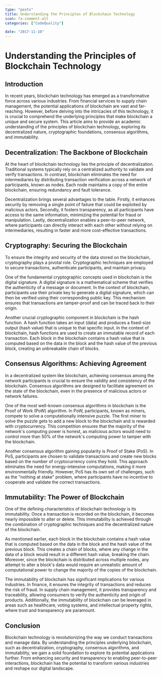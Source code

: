 ```yaml
---
type: "posts"
title: Understanding the Principles of Blockchain Technology
icon: fa-comment-alt
categories: ["CodeQuality"]

date: "2017-11-10"
---
```




# Understanding the Principles of Blockchain Technology

## Introduction

In recent years, blockchain technology has emerged as a transformative force across various industries. From financial services to supply chain management, the potential applications of blockchain are vast and far-reaching. However, before delving into the intricacies of this technology, it is crucial to comprehend the underlying principles that make blockchain a unique and secure system. This article aims to provide an academic understanding of the principles of blockchain technology, exploring its decentralized nature, cryptographic foundations, consensus algorithms, and immutability.

## Decentralization: The Backbone of Blockchain

At the heart of blockchain technology lies the principle of decentralization. Traditional systems typically rely on a centralized authority to validate and verify transactions. In contrast, blockchain eliminates the need for intermediaries by distributing transaction verification across a network of participants, known as nodes. Each node maintains a copy of the entire blockchain, ensuring redundancy and fault tolerance.

Decentralization brings several advantages to the table. Firstly, it enhances security by removing a single point of failure that could be exploited by malicious actors. Secondly, it fosters transparency, as all participants have access to the same information, minimizing the potential for fraud or manipulation. Lastly, decentralization enables a peer-to-peer network, where participants can directly interact with each other without relying on intermediaries, resulting in faster and more cost-effective transactions.

## Cryptography: Securing the Blockchain

To ensure the integrity and security of the data stored on the blockchain, cryptography plays a pivotal role. Cryptographic techniques are employed to secure transactions, authenticate participants, and maintain privacy.

One of the fundamental cryptographic concepts used in blockchain is the digital signature. A digital signature is a mathematical scheme that verifies the authenticity of a message or document. In the context of blockchain, participants use their private key to generate a digital signature, which can then be verified using their corresponding public key. This mechanism ensures that transactions are tamper-proof and can be traced back to their origin.

Another crucial cryptographic component in blockchain is the hash function. A hash function takes an input (data) and produces a fixed-size output (hash value) that is unique to that specific input. In the context of blockchain, hash functions are used to create an immutable record of each transaction. Each block in the blockchain contains a hash value that is computed based on the data in the block and the hash value of the previous block, creating an unbreakable chain of blocks.

## Consensus Algorithms: Achieving Agreement

In a decentralized system like blockchain, achieving consensus among the network participants is crucial to ensure the validity and consistency of the blockchain. Consensus algorithms are designed to facilitate agreement on the state of the blockchain, even in the presence of malicious actors or network failures.

One of the most well-known consensus algorithms in blockchain is the Proof of Work (PoW) algorithm. In PoW, participants, known as miners, compete to solve a computationally intensive puzzle. The first miner to solve the puzzle gets to add a new block to the blockchain and is rewarded with cryptocurrency. This competition ensures that the majority of the network's computing power is honest, as malicious actors would need to control more than 50% of the network's computing power to tamper with the blockchain.

Another consensus algorithm gaining popularity is Proof of Stake (PoS). In PoS, participants are chosen to validate transactions and create new blocks based on the number of cryptocurrency coins they hold. This approach eliminates the need for energy-intensive computations, making it more environmentally friendly. However, PoS has its own set of challenges, such as the "nothing at stake" problem, where participants have no incentive to cooperate and validate the correct transactions.

## Immutability: The Power of Blockchain

One of the defining characteristics of blockchain technology is its immutability. Once a transaction is recorded on the blockchain, it becomes nearly impossible to alter or delete. This immutability is achieved through the combination of cryptographic techniques and the decentralized nature of the blockchain.

As mentioned earlier, each block in the blockchain contains a hash value that is computed based on the data in the block and the hash value of the previous block. This creates a chain of blocks, where any change in the data of a block would result in a different hash value, breaking the chain. Moreover, since the blockchain is distributed across multiple nodes, any attempt to alter a block's data would require an unrealistic amount of computational power to change the majority of the copies of the blockchain.

The immutability of blockchain has significant implications for various industries. In finance, it ensures the integrity of transactions and reduces the risk of fraud. In supply chain management, it provides transparency and traceability, allowing consumers to verify the authenticity and origin of products. Additionally, the immutability of blockchain can be leveraged in areas such as healthcare, voting systems, and intellectual property rights, where trust and transparency are paramount.

## Conclusion

Blockchain technology is revolutionizing the way we conduct transactions and manage data. By understanding the principles underlying blockchain, such as decentralization, cryptography, consensus algorithms, and immutability, we gain a solid foundation to explore its potential applications further. From enhancing security and transparency to enabling peer-to-peer interactions, blockchain has the potential to transform various industries and reshape our digital landscape.